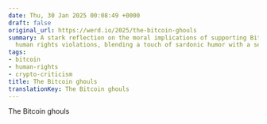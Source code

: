 ```yaml
---
date: Thu, 30 Jan 2025 00:08:49 +0000
draft: false
original_url: https://werd.io/2025/the-bitcoin-ghouls
summary: A stark reflection on the moral implications of supporting Bitcoin amidst
  human rights violations, blending a touch of sardonic humor with a serious critique.
tags:
- bitcoin
- human-rights
- crypto-criticism
title: The Bitcoin ghouls
translationKey: The Bitcoin ghouls
---
```


The Bitcoin ghouls